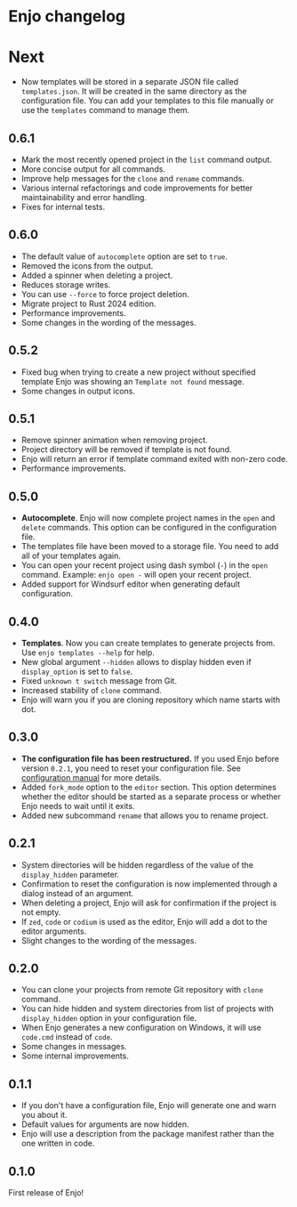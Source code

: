 # Enjo changelog

# Next

- Now templates will be stored in a separate JSON file called `templates.json`. It will be created in the same directory as the configuration file. You can add your templates to this file manually or use the `templates` command to manage them.

## 0.6.1

- Mark the most recently opened project in the `list` command output.
- More concise output for all commands.
- Improve help messages for the `clone` and `rename` commands.
- Various internal refactorings and code improvements for better maintainability and error handling.
- Fixes for internal tests.

## 0.6.0

- The default value of `autocomplete` option are set to `true`.
- Removed the icons from the output.
- Added a spinner when deleting a project.
- Reduces storage writes.
- You can use `--force` to force project deletion.
- Migrate project to Rust 2024 edition.
- Performance improvements.
- Some changes in the wording of the messages.

## 0.5.2

- Fixed bug when trying to create a new project without specified template Enjo was showing an `Template not found` message.
- Some changes in output icons.

## 0.5.1

- Remove spinner animation when removing project.
- Project directory will be removed if template is not found.
- Enjo will return an error if template command exited with non-zero code.
- Performance improvements.

## 0.5.0

- **Autocomplete**. Enjo will now complete project names in the `open` and `delete` commands. This option can be configured in the configuration file.
- The templates file have been moved to a storage file. You need to add all of your templates again.
- You can open your recent project using dash symbol (`-`) in the `open` command. Example: `enjo open -` will open your recent project.
- Added support for Windsurf editor when generating default configuration.

## 0.4.0

- **Templates**. Now you can create templates to generate projects from. Use `enjo templates --help` for help.
- New global argument `--hidden` allows to display hidden even if `display_option` is set to `false`.
- Fixed `unknown t switch` message from Git.
- Increased stability of `clone` command.
- Enjo will warn you if you are cloning repository which name starts with dot.

## 0.3.0

- **The configuration file has been restructured.** If you used Enjo before version `0.2.1`, you need to reset your configuration file. See [configuration manual](docs/CONFIGURATION.md) for more details.
- Added `fork_mode` option to the `editor` section. This option determines whether the editor should be started as a separate process or whether Enjo needs to wait until it exits.
- Added new subcommand `rename` that allows you to rename project.

## 0.2.1

- System directories will be hidden regardless of the value of the `display_hidden` parameter.
- Confirmation to reset the configuration is now implemented through a dialog instead of an argument.
- When deleting a project, Enjo will ask for confirmation if the project is not empty.
- If `zed`, `code` or `codium` is used as the editor, Enjo will add a dot to the editor arguments.
- Slight changes to the wording of the messages.

## 0.2.0

- You can clone your projects from remote Git repository with `clone` command.
- You can hide hidden and system directories from list of projects with `display_hidden` option in your configuration file.
- When Enjo generates a new configuration on Windows, it will use `code.cmd` instead of `code`.
- Some changes in messages.
- Some internal improvements.

## 0.1.1

- If you don't have a configuration file, Enjo will generate one and warn you about it.
- Default values for arguments are now hidden.
- Enjo will use a description from the package manifest rather than the one written in code.

## 0.1.0

First release of Enjo!
